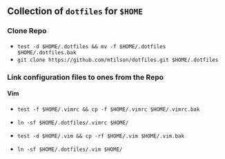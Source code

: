 ## Collection of `dotfiles` for `$HOME`

### Clone Repo

* `test -d $HOME/.dotfiles && mv -f $HOME/.dotfiles $HOME/.dotfiles.bak`
* `git clone https://github.com/mtilson/dotfiles.git $HOME/.dotfiles`

### Link configuration files to ones from the Repo 

#### Vim

* `test -f $HOME/.vimrc && cp -f $HOME/.vimrc $HOME/.vimrc.bak`
* `ln -sf $HOME/.dotfiles/.vimrc $HOME/`

* `test -d $HOME/.vim && cp -rf $HOME/.vim $HOME/.vim.bak`
* `ln -sf $HOME/.dotfiles/.vim $HOME/`
